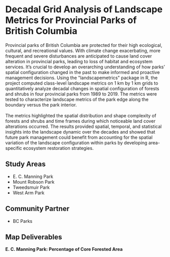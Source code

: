 # Decadal Grid Analysis of Landscape Metrics for Provincial Parks of British Columbia
Provincial parks of British Columbia are protected for their high ecological, cultural, and recreational values. With climate change exacerbating, more frequent and severe disturbances are anticipated to cause land cover alteration in provincial parks, leading to loss of habitat and ecosystem services. It’s crucial to develop an overarching understanding of how parks’ spatial configuration changed in the past to make informed and proactive management decisions. Using the "landscapemetrics" package in R, the project computed class-level landscape metrics on 1 km by 1 km grids to quantitatively analyze decadal changes in spatial configuration of forests and shrubs in four provincial parks from 1989 to 2019. The metrics were tested to characterize landscape metrics of the park edge along the boundary versus the park interior. 
<br>
<br>The metrics highlighted the spatial distribution and shape complexity of forests and shrubs and time frames during which noticeable land cover alterations occurred. The results provided spatial, temporal, and statistical insights into the landscape dynamic over the decades and showed that future park management could benefit from accounting for the spatial variation of the landscape configuration within parks by developing area-specific ecosystem restoration strategies.

<h2>Study Areas</h2>

- E. C. Manning Park
- Mount Robson Park
- Tweedsmuir Park
- West Arm Park

<h2>Community Partner</h2>
  
- BC Parks

<h2>Map Deliverables</h2>

<b>E. C. Manning Park: Percentage of Core Forested Area</b>

